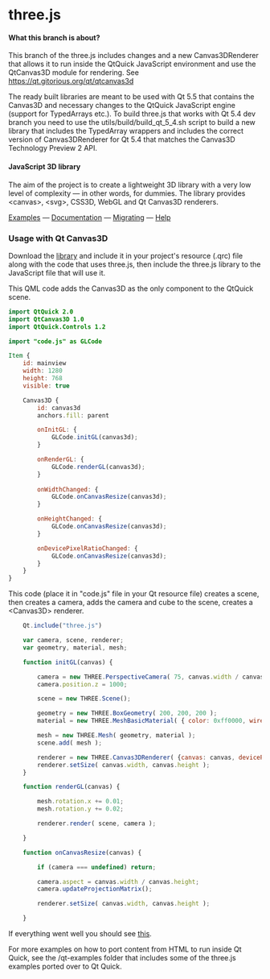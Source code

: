 three.js
========
#### What this branch is about? ####

This branch of the three.js includes changes and a new Canvas3DRenderer that allows it to run inside the QtQuick JavaScript environment and use the QtCanvas3D module for rendering. See https://qt.gitorious.org/qt/qtcanvas3d 

The ready built libraries are meant to be used with Qt 5.5 that contains the Canvas3D and necessary changes to the QtQuick JavaScript engine (support for TypedArrays etc.). To build three.js that works with Qt 5.4 dev branch you need to use the utils/build/build_qt_5_4.sh script to build a new library that includes the TypedArray wrappers and includes the correct version of Canvas3DRenderer for Qt 5.4 that matches the Canvas3D Technology Preview 2 API.

#### JavaScript 3D library ####

The aim of the project is to create a lightweight 3D library with a very low level of complexity — in other words, for dummies. The library provides &lt;canvas&gt;, &lt;svg&gt;, CSS3D, WebGL and Qt Canvas3D renderers.

[Examples](http://threejs.org/) — [Documentation](http://threejs.org/docs/) — [Migrating](https://github.com/mrdoob/three.js/wiki/Migration) — [Help](http://stackoverflow.com/questions/tagged/three.js)


### Usage with Qt Canvas3D ###

Download the [library](https://github.com/tronlec/three.js/blob/master/build/three.js) and include it in your project's resource (.qrc) file along with the code that uses three.js, then include the three.js library to the JavaScript file that will use it.

This QML code adds the Canvas3D as the only component to the QtQuick scene.

```QML
import QtQuick 2.0
import QtCanvas3D 1.0
import QtQuick.Controls 1.2

import "code.js" as GLCode

Item {
    id: mainview
    width: 1280
    height: 768
    visible: true

    Canvas3D {
        id: canvas3d
        anchors.fill: parent

        onInitGL: {
            GLCode.initGL(canvas3d);
        }

        onRenderGL: {
            GLCode.renderGL(canvas3d);
        }
        
        onWidthChanged: {
            GLCode.onCanvasResize(canvas3d);
        }

        onHeightChanged: {
            GLCode.onCanvasResize(canvas3d);
        }

        onDevicePixelRatioChanged: {
            GLCode.onCanvasResize(canvas3d);
        }
    }
}
```


This code (place it in "code.js" file in your Qt resource file) creates a scene, then creates a camera, adds the camera and cube to the scene, creates a &lt;Canvas3D&gt; renderer.

```JavaScript
	Qt.include("three.js")

	var camera, scene, renderer;
	var geometry, material, mesh;

	function initGL(canvas) {

		camera = new THREE.PerspectiveCamera( 75, canvas.width / canvas.height, 1, 10000 );
		camera.position.z = 1000;

		scene = new THREE.Scene();

		geometry = new THREE.BoxGeometry( 200, 200, 200 );
		material = new THREE.MeshBasicMaterial( { color: 0xff0000, wireframe: true } );

		mesh = new THREE.Mesh( geometry, material );
		scene.add( mesh );

		renderer = new THREE.Canvas3DRenderer( {canvas: canvas, devicePixelRatio: canvas.devicePixelRatio});
		renderer.setSize( canvas.width, canvas.height );
	}

	function renderGL(canvas) {

		mesh.rotation.x += 0.01;
		mesh.rotation.y += 0.02;

		renderer.render( scene, camera );

	}

	function onCanvasResize(canvas) {

		if (camera === undefined) return;

		camera.aspect = canvas.width / canvas.height;
		camera.updateProjectionMatrix();

		renderer.setSize( canvas.width, canvas.height );

	}
```
If everything went well you should see [this](http://jsfiddle.net/Gy4w7/).

For more examples on how to port content from HTML to run inside Qt Quick, see the /qt-examples folder that includes some of the three.js examples ported over to Qt Quick.